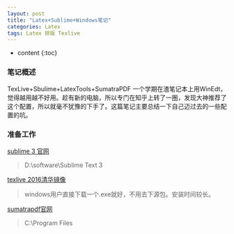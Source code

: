 ```yaml
---
layout: post
title: "Latex+Sublime+Windows笔记"
categories: Latex
tags: Latex 排版 Texlive
---
```


* content
{:toc}

### 笔记概述

TexLive+Sbulime+LatexTools+SumatraPDF
一个学期在渣笔记本上用WinEdt，觉得越用越不好用。趁有新的电脑，所以专门在知乎上转了一圈，发现大神推荐了这个配置，所以就毫不犹豫的下手了。这篇笔记主要总结一下自己迈过去的一些配置的坑。




### 准备工作
[sublime 3 官网](http://www.sublimetext.com/blog/articles/sublime-text-3-build-3103)

> D:\software\Sublime Text 3

[texlive 2016清华镜像](https://mirrors.tuna.tsinghua.edu.cn/CTAN/systems/texlive/tlnet/)

> windows用户直接下载一个.exe就好，不用去下源包。安装时间较长。

[sumatrapdf官网](http://www.sumatrapdfreader.org/free-pdf-reader.html)

> C:\Program Files
